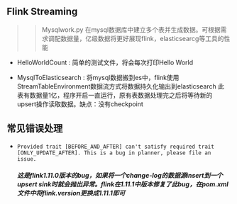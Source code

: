 ## Flink Streaming
>> Mysqlwork.py 在mysql数据库中建立多个表并生成数据。可根据需求调配数据量，亿级数据将更好展现flink，elasticsearcg等工具的性能
+ HelloWorldCount : 简单的测试文件，将会每次打印Hello World

+ MysqlToElasticsearch : 将mysql数据搬到es中，flink使用StreamTableEnvironment数据流方式将数据持久化输出到elasticsearch
  此表有数据量1亿，程序开启一直运行，原有表数据处理完之后将等待新的upsert操作读取数据。缺点：没有checkpoint





## 常见错误处理
+ ```Provided trait [BEFORE_AND_AFTER] can't satisfy required trait [ONLY_UPDATE_AFTER]. This is a bug in planner, please file an issue.```
    ##### 这是flink1.11.0版本的bug，如果将一个change-log的数据源insert到一个upsert sink时就会抛出异常。flink在1.11.1中版本修复了此bug，在pom.xml文件中将flink.version更换成1.11.1即可